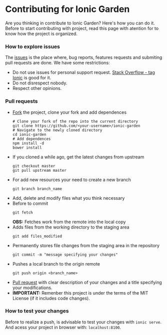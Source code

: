 # Contributing for Ionic Garden

Are you thinking in contribute to Ionic Garden? Here's how you can do it.
Before to start contributing with project, read this page with atention for to know how the project is organized.
	
###	How to explore issues
	
The [issues](https://github.com/IonicBrazil/ionic-garden/issues) is the place where, bug reports, features requests and submiting pull requests are done. We have some restrictions:   
- Do not use issues for personal support request. [Stack Overflow - tag Ionic](http://stackoverflow.com/questions/tagged/ionic-framework) is good for it.  
- Do not disrespect nobody.  
- Respect other opinions.
	
### Pull requests

- [Fork](https://help.github.com/articles/fork-a-repo/) the project, clone your fork and add dependences  
    ```
    # Clone your fork of the repo into the current directory  
    git clone https://github.com/<your-username>/ionic-garden    
    # Navigate to the newly cloned directory  
    cd ionic-garden  
    # Add dependences  
    npm install -d  
    bower install  
    ```
- If you cloned a while ago, get the latest changes from upstream  
    ```
    git checkout master  
    git pull upstream master  
    ```
- For add new resources your need to create a new branch  
    ```
	git branch branch_name  
	```
- Add, delete and modify files what you think necessary  
- Before to commit  
	```
	git fetch  
	```
	**OBS:** Fetches work from the remote into the local copy  		
- Adds files from the working directory to the staging area  
	```
	git add files_modified  
	```
- Permanently stores file changes from the staging area in the repository  
	```
	git commit -m "message specifying your changes"  
	```
- Pushes a local branch to the origin remote  
    ```
	git push origin <branch_name>  
	```
- [Pull request](https://help.github.com/articles/using-pull-requests/) with clear description of your changes and a title specifying your modifications.  
- **IMPORTANT:** Remenber this project is under the terms of the MIT License (if it includes code changes).

### How to test your changes
Before to realize a push, is advisable to test your changes with
        ```
		ionic serve
    	```.
    And acess your project in browser with:
        ```
        	localhost:8100
        ```.